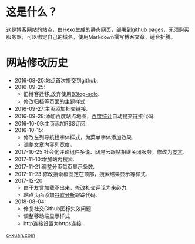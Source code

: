# 这是什么？
这是[博客网站](http://c-xuan.com)的站点，由[Hexo](https://hexo.io/)生成的静态网页，部署到[github pages](https://pages.github.com/)，无须购买服务器，可以绑定自己的域名，使用Markdown撰写博客文章，适合折腾。

# 网站修改历史
- 2016-08-20:站点首次提交到github.
- 2016-09-25:
  - 旧博客迁移,放弃使用[B3log-solo](http://b3log.org/).
  - 修改归档等页面的主题样式.
- 2016-09-27:主页添加社交链接.
- 2016-09-28:添加百度站点地图，[百度统计](https://tongji.baidu.com/)自动提交链接代码.
- 2016-10-09:主页添加RSS订阅.
- 2016-10-15:
  - 修改左列导航栏字体样式，为菜单字体添加效果.
  - 调整文章内容列宽度。
- 2017-10-25:社会化评论组件多说、网易云跟帖相继关闭服务，修改为[友言](http://www.uyan.cc/).
- 2017-11-10:增加站内搜索.
- 2017-11-21:调整分页每页显示条数.
- 2017-11-23:修改搜索框固定在顶部，搜索结果显示等样式.
- 2017-12-20:
  - 由于友言加载不出来，修改社交评论为[来必力](https://livere.com/).
  - 站点页面添加[谷歌分析](https://analytics.google.com/)跟踪代码.
- 2018-08-04:
  - 修复社交Github图标失效问题
  - 调整移动端显示样式
  - http连接设置为https连接


[c-xuan.com](http://c-xuan.com)